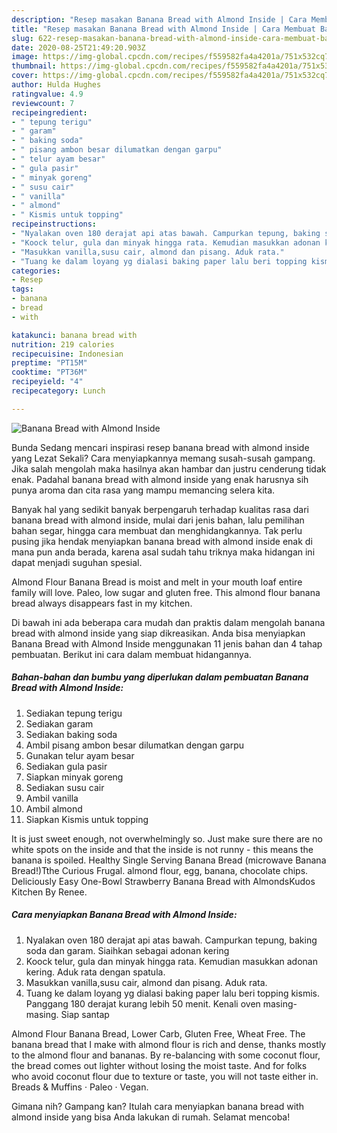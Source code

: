 ```yaml
---
description: "Resep masakan Banana Bread with Almond Inside | Cara Membuat Banana Bread with Almond Inside Yang Mudah Dan Praktis"
title: "Resep masakan Banana Bread with Almond Inside | Cara Membuat Banana Bread with Almond Inside Yang Mudah Dan Praktis"
slug: 622-resep-masakan-banana-bread-with-almond-inside-cara-membuat-banana-bread-with-almond-inside-yang-mudah-dan-praktis
date: 2020-08-25T21:49:20.903Z
image: https://img-global.cpcdn.com/recipes/f559582fa4a4201a/751x532cq70/banana-bread-with-almond-inside-foto-resep-utama.jpg
thumbnail: https://img-global.cpcdn.com/recipes/f559582fa4a4201a/751x532cq70/banana-bread-with-almond-inside-foto-resep-utama.jpg
cover: https://img-global.cpcdn.com/recipes/f559582fa4a4201a/751x532cq70/banana-bread-with-almond-inside-foto-resep-utama.jpg
author: Hulda Hughes
ratingvalue: 4.9
reviewcount: 7
recipeingredient:
- " tepung terigu"
- " garam"
- " baking soda"
- " pisang ambon besar dilumatkan dengan garpu"
- " telur ayam besar"
- " gula pasir"
- " minyak goreng"
- " susu cair"
- " vanilla"
- " almond"
- " Kismis untuk topping"
recipeinstructions:
- "Nyalakan oven 180 derajat api atas bawah. Campurkan tepung, baking soda dan garam. Siaihkan sebagai adonan kering"
- "Koock telur, gula dan minyak hingga rata. Kemudian masukkan adonan kering. Aduk rata dengan spatula."
- "Masukkan vanilla,susu cair, almond dan pisang. Aduk rata."
- "Tuang ke dalam loyang yg dialasi baking paper lalu beri topping kismis. Panggang 180 derajat kurang lebih 50 menit. Kenali oven masing-masing. Siap santap"
categories:
- Resep
tags:
- banana
- bread
- with

katakunci: banana bread with 
nutrition: 219 calories
recipecuisine: Indonesian
preptime: "PT15M"
cooktime: "PT36M"
recipeyield: "4"
recipecategory: Lunch

---
```



![Banana Bread with Almond Inside](https://img-global.cpcdn.com/recipes/f559582fa4a4201a/751x532cq70/banana-bread-with-almond-inside-foto-resep-utama.jpg)

Bunda Sedang mencari inspirasi resep banana bread with almond inside yang Lezat Sekali? Cara menyiapkannya memang susah-susah gampang. Jika salah mengolah maka hasilnya akan hambar dan justru cenderung tidak enak. Padahal banana bread with almond inside yang enak harusnya sih punya aroma dan cita rasa yang mampu memancing selera kita.

Banyak hal yang sedikit banyak berpengaruh terhadap kualitas rasa dari banana bread with almond inside, mulai dari jenis bahan, lalu pemilihan bahan segar, hingga cara membuat dan menghidangkannya. Tak perlu pusing jika hendak menyiapkan banana bread with almond inside enak di mana pun anda berada, karena asal sudah tahu triknya maka hidangan ini dapat menjadi suguhan spesial.

Almond Flour Banana Bread is moist and melt in your mouth loaf entire family will love. Paleo, low sugar and gluten free. This almond flour banana bread always disappears fast in my kitchen.


Di bawah ini ada beberapa cara mudah dan praktis dalam mengolah banana bread with almond inside yang siap dikreasikan. Anda bisa menyiapkan Banana Bread with Almond Inside menggunakan 11 jenis bahan dan 4 tahap pembuatan. Berikut ini cara dalam membuat hidangannya.

<!--inarticleads1-->

##### Bahan-bahan dan bumbu yang diperlukan dalam pembuatan Banana Bread with Almond Inside:

1. Sediakan  tepung terigu
1. Sediakan  garam
1. Sediakan  baking soda
1. Ambil  pisang ambon besar dilumatkan dengan garpu
1. Gunakan  telur ayam besar
1. Sediakan  gula pasir
1. Siapkan  minyak goreng
1. Sediakan  susu cair
1. Ambil  vanilla
1. Ambil  almond
1. Siapkan  Kismis untuk topping


It is just sweet enough, not overwhelmingly so. Just make sure there are no white spots on the inside and that the inside is not runny - this means the banana is spoiled. Healthy Single Serving Banana Bread (microwave Banana Bread!)Tthe Curious Frugal. almond flour, egg, banana, chocolate chips. Deliciously Easy One-Bowl Strawberry Banana Bread with AlmondsKudos Kitchen By Renee. 

<!--inarticleads2-->

##### Cara menyiapkan Banana Bread with Almond Inside:

1. Nyalakan oven 180 derajat api atas bawah. Campurkan tepung, baking soda dan garam. Siaihkan sebagai adonan kering
1. Koock telur, gula dan minyak hingga rata. Kemudian masukkan adonan kering. Aduk rata dengan spatula.
1. Masukkan vanilla,susu cair, almond dan pisang. Aduk rata.
1. Tuang ke dalam loyang yg dialasi baking paper lalu beri topping kismis. Panggang 180 derajat kurang lebih 50 menit. Kenali oven masing-masing. Siap santap


Almond Flour Banana Bread, Lower Carb, Gluten Free, Wheat Free. The banana bread that I make with almond flour is rich and dense, thanks mostly to the almond flour and bananas. By re-balancing with some coconut flour, the bread comes out lighter without losing the moist taste. And for folks who avoid coconut flour due to texture or taste, you will not taste either in. Breads &amp; Muffins · Paleo · Vegan. 

Gimana nih? Gampang kan? Itulah cara menyiapkan banana bread with almond inside yang bisa Anda lakukan di rumah. Selamat mencoba!

